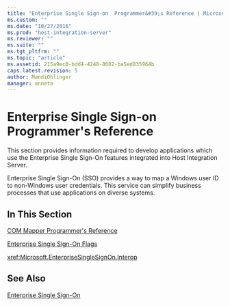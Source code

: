 ```yaml
---
title: "Enterprise Single Sign-on  Programmer&#39;s Reference | Microsoft Docs"
ms.custom: ""
ms.date: "10/27/2016"
ms.prod: "host-integration-server"
ms.reviewer: ""
ms.suite: ""
ms.tgt_pltfrm: ""
ms.topic: "article"
ms.assetid: 215a9ec0-bdd4-4248-8082-ba5ed835964b
caps.latest.revision: 5
author: MandiOhlinger
manager: anneta
---
```

# Enterprise Single Sign-on  Programmer&#39;s Reference
This section provides information required to develop applications which use the Enterprise Single Sign-On features integrated into Host Integration Server.  
  
 Enterprise Single Sign-On (SSO) provides a way to map a Windows user ID to non-Windows user credentials. This service can simplify business processes that use applications on diverse systems.  
  
## In This Section  
 [COM Mapper Programmer's Reference](../esso/com-mapper-programmer-s-reference.md)  
  
 [Enterprise Single Sign-On Flags](../esso/enterprise-single-sign-on-flags.md)  
  
 <xref:Microsoft.EnterpriseSingleSignOn.Interop>  
  
## See Also  
 [Enterprise Single Sign-On](../esso/enterprise-single-sign-on.md)